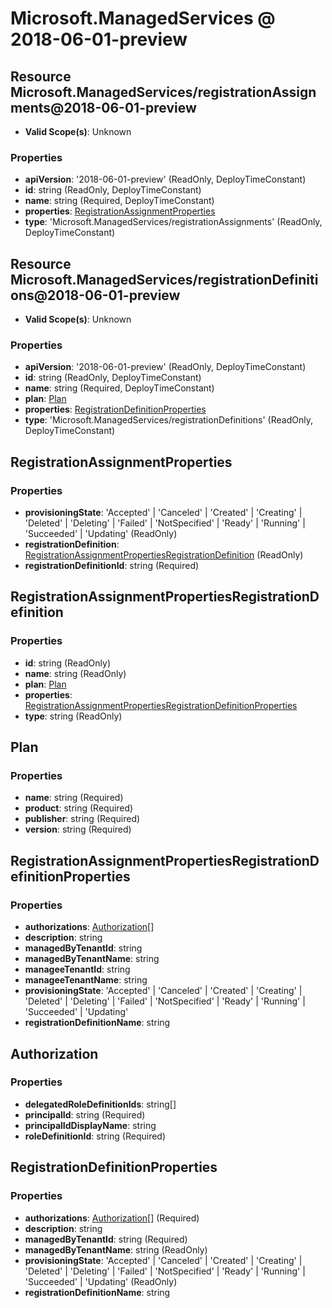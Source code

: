 # Microsoft.ManagedServices @ 2018-06-01-preview

## Resource Microsoft.ManagedServices/registrationAssignments@2018-06-01-preview
* **Valid Scope(s)**: Unknown
### Properties
* **apiVersion**: '2018-06-01-preview' (ReadOnly, DeployTimeConstant)
* **id**: string (ReadOnly, DeployTimeConstant)
* **name**: string (Required, DeployTimeConstant)
* **properties**: [RegistrationAssignmentProperties](#registrationassignmentproperties)
* **type**: 'Microsoft.ManagedServices/registrationAssignments' (ReadOnly, DeployTimeConstant)

## Resource Microsoft.ManagedServices/registrationDefinitions@2018-06-01-preview
* **Valid Scope(s)**: Unknown
### Properties
* **apiVersion**: '2018-06-01-preview' (ReadOnly, DeployTimeConstant)
* **id**: string (ReadOnly, DeployTimeConstant)
* **name**: string (Required, DeployTimeConstant)
* **plan**: [Plan](#plan)
* **properties**: [RegistrationDefinitionProperties](#registrationdefinitionproperties)
* **type**: 'Microsoft.ManagedServices/registrationDefinitions' (ReadOnly, DeployTimeConstant)

## RegistrationAssignmentProperties
### Properties
* **provisioningState**: 'Accepted' | 'Canceled' | 'Created' | 'Creating' | 'Deleted' | 'Deleting' | 'Failed' | 'NotSpecified' | 'Ready' | 'Running' | 'Succeeded' | 'Updating' (ReadOnly)
* **registrationDefinition**: [RegistrationAssignmentPropertiesRegistrationDefinition](#registrationassignmentpropertiesregistrationdefinition) (ReadOnly)
* **registrationDefinitionId**: string (Required)

## RegistrationAssignmentPropertiesRegistrationDefinition
### Properties
* **id**: string (ReadOnly)
* **name**: string (ReadOnly)
* **plan**: [Plan](#plan)
* **properties**: [RegistrationAssignmentPropertiesRegistrationDefinitionProperties](#registrationassignmentpropertiesregistrationdefinitionproperties)
* **type**: string (ReadOnly)

## Plan
### Properties
* **name**: string (Required)
* **product**: string (Required)
* **publisher**: string (Required)
* **version**: string (Required)

## RegistrationAssignmentPropertiesRegistrationDefinitionProperties
### Properties
* **authorizations**: [Authorization](#authorization)[]
* **description**: string
* **managedByTenantId**: string
* **managedByTenantName**: string
* **manageeTenantId**: string
* **manageeTenantName**: string
* **provisioningState**: 'Accepted' | 'Canceled' | 'Created' | 'Creating' | 'Deleted' | 'Deleting' | 'Failed' | 'NotSpecified' | 'Ready' | 'Running' | 'Succeeded' | 'Updating'
* **registrationDefinitionName**: string

## Authorization
### Properties
* **delegatedRoleDefinitionIds**: string[]
* **principalId**: string (Required)
* **principalIdDisplayName**: string
* **roleDefinitionId**: string (Required)

## RegistrationDefinitionProperties
### Properties
* **authorizations**: [Authorization](#authorization)[] (Required)
* **description**: string
* **managedByTenantId**: string (Required)
* **managedByTenantName**: string (ReadOnly)
* **provisioningState**: 'Accepted' | 'Canceled' | 'Created' | 'Creating' | 'Deleted' | 'Deleting' | 'Failed' | 'NotSpecified' | 'Ready' | 'Running' | 'Succeeded' | 'Updating' (ReadOnly)
* **registrationDefinitionName**: string

